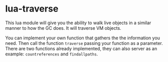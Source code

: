 # lua-traverse

This lua module will give you the ability to walk live objects in a similar manner to how the GC does. It will traverse VM objects.

You can implement your own function that gathers the the information you need. Then call the function `traverse` passing your function as a parameter. There are two functions already implemented, they can also server as an example: `countreferences` and `findallpaths`. 
